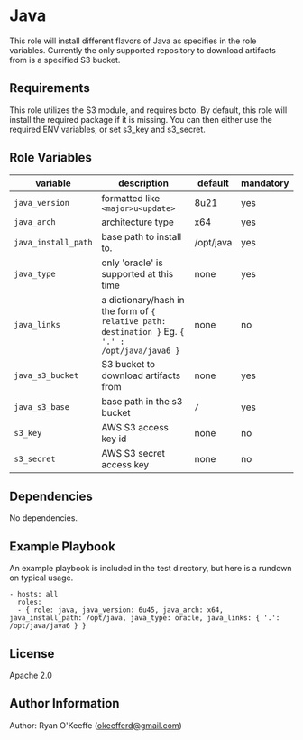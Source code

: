 Java
=========

This role will install different flavors of Java as specifies in the role variables.  Currently the only supported repository to download artifacts from is a specified S3 bucket.

Requirements
------------

This role utilizes the S3 module, and requires boto.  By default, this role will install the required package if it is missing.  You can then either use the required ENV variables, or set s3_key and s3_secret.

Role Variables
--------------
| variable | description | default | mandatory
|----------|-------------|---------|----------
| `java_version` | formatted like `<major>u<update>` | 8u21 | yes
| `java_arch` | architecture type | x64 | yes
| `java_install_path` | base path to install to. | /opt/java | yes
| `java_type` | only 'oracle' is supported at this time | none | yes
| `java_links` | a dictionary/hash in the form of `{ relative path: destination }` Eg. `{ '.' : /opt/java/java6 }` | none | no
| `java_s3_bucket` | S3 bucket to download artifacts from | none | yes
| `java_s3_base` | base path in the s3 bucket | `/` | yes
| `s3_key` | AWS S3 access key id | none | no
| `s3_secret` | AWS S3 secret access key | none | no

Dependencies
------------

No dependencies.

Example Playbook
----------------

An example playbook is included in the test directory, but here is a rundown on typical usage.

    - hosts: all
      roles:
      - { role: java, java_version: 6u45, java_arch: x64, java_install_path: /opt/java, java_type: oracle, java_links: { '.': /opt/java/java6 } }

License
-------

Apache 2.0

Author Information
------------------

Author: Ryan O'Keeffe (okeefferd@gmail.com)
